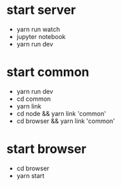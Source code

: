 # start server

- yarn run watch
- jupyter notebook
- yarn run dev

# start common

- yarn run dev
- cd common
- yarn link
- cd node && yarn link 'common'
- cd browser && yarn link 'common'

# start browser

- cd browser
- yarn start

